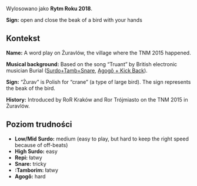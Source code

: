 Wylosowano jako **Rytm Roku 2018**.

**Sign:** open and close the beak of a bird with your hands

## Kontekst

**Name:** A word play on Żuravlów, the village where the TNM 2015 happened.

**Musical background:** Based on the song “Truant” by British electronic
musician Burial ([Surdo+Tamb+Snare](https://youtu.be/8u4D0wAc2AA?t=1m48s),
[Agogô + Kick Back](https://youtu.be/8u4D0wAc2AA?t=6m27s)).

**Sign:** “Żurav” is Polish for “crane” (a type of large bird). The sign
represents the beak of the bird.

**History:** Introduced by RoR Kraków and Ror Trójmiasto on the TNM 2015 in
Żuravlów.

## Poziom trudności

* **Low/Mid Surdo:** medium (easy to play, but hard to keep the right speed
  because of off-beats)
* **High Surdo:** easy
* **Repi:** łatwy
* **Snare:** tricky
* **:Tamborim:** łatwy
* **Agogô:** hard
